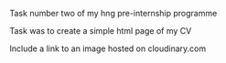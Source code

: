 Task number two of my hng pre-internship programme

Task was to create a simple html page of my CV

Include a link to an image hosted on cloudinary.com
